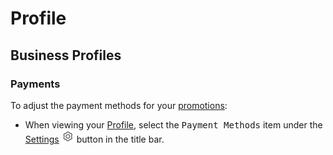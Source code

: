 # Profile

## Business Profiles

### Payments

To adjust the payment methods for your [promotions](//views/promote.md):

- When viewing your [Profile](/views/profile.md), select the <kbd>Payment Methods</kbd> item under the [Settings](/views/profile/settings.md) <img src="/views/assets/settings.png" width="20" height="20" /> button in the title bar.

